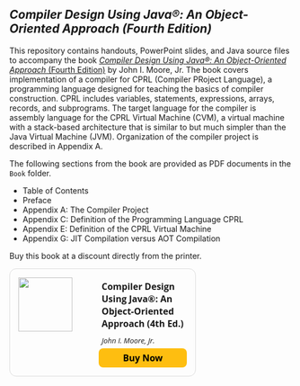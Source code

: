 ## *Compiler Design Using Java&reg;: An Object-Oriented Approach (Fourth Edition)*
This repository contains handouts, PowerPoint slides, and Java source files to accompany the book
[*Compiler Design Using Java&reg;: An Object-Oriented Approach* (Fourth Edition)](https://www.amazon.com/Compiler-Design-Using-Java-Object-Oriented/dp/1734139137/)
by John I. Moore, Jr.  The book covers implementation of a compiler for CPRL (Compiler PRoject Language),
a programming language designed for teaching the basics of compiler construction.  CPRL includes
variables, statements, expressions, arrays, records, and subprograms.  The target language for the
compiler is assembly language for the CPRL Virtual Machine (CVM), a virtual machine with a stack-based
architecture that is similar to but much simpler than the Java Virtual Machine (JVM).  Organization of
the compiler project is described in Appendix A.

The following sections from the book are provided as PDF documents in the `Book` folder.
* Table of Contents
* Preface
* Appendix A: The Compiler Project
* Appendix C: Definition of the Programming Language CPRL
* Appendix E: Definition of the CPRL Virtual Machine
* Appendix G: JIT Compilation versus AOT Compilation

Buy this book at a discount directly from the printer.
<html>
<div style="border: 1px solid #DCDCDC; border-radius: 12px; padding: 15px; display: flex; width:300px;">
    <div style="display: flex; flex: 45%; padding-right: 15px;">
        <img src="https://image-hub-cloud.lightningsource.com/2011-04-01/Images/front_cover/x200/sku/1734139137.jpg?viewkey=a8222fcf395ef64776fd86979c03044409b85cd9e416ad3e69974a51cfdace4c" style="width: 96px; height: auto; align-self: flex-start;" />
    </div>
    <div style="flex: 55%;">
        <div style="text-align: left; font: normal normal bold 16px/22px Open Sans; padding: 5px;">
            Compiler Design Using Java®: An Object-Oriented Approach (4th Ed.)
        </div>
        <div style="text-align: left; font: italic normal normal 13px/18px Open Sans; padding: 5px;">
             John I. Moore, Jr.
         </div>
         <div>
            <a href="https://shop.ingramspark.com/b/084?YxZfFPr7uSjvbtpJJMv9QFaljVbY19VPl1HABnIZfzl" target="_blank" style="background: #FEBE10 0% 0% no-repeat padding-box; border-radius:8px; color:black; text-decoration:none; width: 163px; height: 34px; display: table-cell; text-align: center; vertical-align: middle; font: normal normal bold 16px/22px Open Sans;">Buy Now</a>
         </div>
    </div>
</div>
</html>
